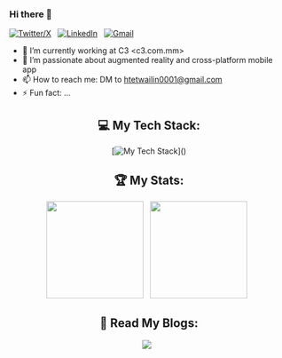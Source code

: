 ### Hi there 👋

<!--
**htetwailin/htetwailin** is a ✨ _special_ ✨ repository because its `README.md` (this file) appears on your GitHub profile.

Here are some ideas to get you started:

- 🔭 I’m currently working on ...
- 🌱 I’m currently learning ...
- 👯 I’m looking to collaborate on ...
- 🤔 I’m looking for help with ...
- 💬 Ask me about ...
- 📫 How to reach me: ...
- 😄 Pronouns: ...
- ⚡ Fun fact: ...
-->


[![Twitter/X](https://skillicons.dev/icons?i=twitter)](https://twitter.com/CoYumYum) &nbsp;
[![LinkedIn](https://skillicons.dev/icons?i=linkedin)](https://www.linkedin.com/in/myat-noe-aung-8008a11b2) &nbsp;
[![Gmail](https://skillicons.dev/icons?i=gmail)](mailto:htetwailin0001@gmail.com?subject=Hello%20Htet,%20From%20Github)

</div>



- 🔭 I’m currently working at C3 <c3.com.mm>
- 🌱 I’m passionate about augmented reality and cross-platform mobile app
- 📫 How to reach me: DM to htetwailin0001@gmail.com
- ⚡ Fun fact: ...


<div align="center">

## 💻 My Tech Stack:

[![My Tech Stack](https://skillicons.dev/icons?i=flutter,java,kotlin,dart,unity,cs,js,firebase,git,css,aws,html,)]()

## 🏆 My Stats:

<p>
    <img height=175 src="https://github-readme-stats.vercel.app/api?username=myatnoeaung-dev&show_icons=true&count_private=true&theme=dark" />&nbsp;&nbsp;
    <img height=175 src="https://github-readme-stats.vercel.app/api/top-langs/?username=myatnoeaung-dev&layout=compact&theme=dark" />&nbsp;&nbsp;
</p>

## 📖 Read My Blogs:

<p>
    <a target="_blank"href="https://myatnoeaung-cosmas.medium.com/"><img src="https://img.shields.io/badge/Medium-12100E?style=for-the-badge&logo=medium&logoColor=white" /></a>&nbsp;&nbsp;
</p>
</div>
